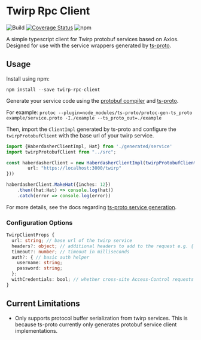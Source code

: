 # Twirp Rpc Client

![Build](https://github.com/dtraft/twirp-rpc-client/workflows/Build/badge.svg?branch=master)
[![Coverage Status](https://coveralls.io/repos/github/dtraft/twirp-rpc-client/badge.svg?branch=master)](https://coveralls.io/github/dtraft/twirp-rpc-client?branch=master)
![npm](https://img.shields.io/npm/v/twirp-rpc-client?color=blue)

A simple typescript client for Twirp protobuf services based on Axios.  Designed for use with the service wrappers generated by [ts-proto](https://github.com/stephenh/ts-proto).

## Usage

Install using npm:

`npm install --save twirp-rpc-client`

Generate your service code using the [protobuf compiler](https://github.com/protocolbuffers/protobuf) and [ts-proto](https://github.com/stephenh/ts-proto).

For example: `protoc --plugin=node_modules/ts-proto/protoc-gen-ts_proto example/service.proto -I./example --ts_proto_out=./example`

Then, import the `ClientImpl` generated by ts-proto and configure the `twirpProtobufClient` with the base url of your twirp service.

```typescript
import {HaberdasherClientImpl, Hat} from './generated/service'
import twirpProtobufClient from "../src";

const haberdasherClient = new HaberdasherClientImpl(twirpProtobufClient({
        url: "https://localhost:3000/twirp"
}))

haberdasherClient.MakeHat({inches: 12})
    .then((hat:Hat) => console.log(hat))
    .catch(error => console.log(error))
```

For more details, see the docs regarding [ts-proto service generation](https://github.com/stephenh/ts-proto#current-disclaimers).

### Configuration Options

```typescript
TwirpClientProps {
  url: string; // base url of the twirp service
  headers?: object; // additional headers to add to the request e.g. { "x-custom-header": "header-value" }
  timeout?: number; // timeout in milliseconds
  auth?: { // basic auth helper
    username: string;
    password: string;
  };
  withCredentials: bool; // whether cross-site Access-Control requests should be made using credentials
}
```
## Current Limitations
* Only supports protocol buffer serialization from twirp services.  This is because ts-proto currently only generates protobuf service client implementations.


